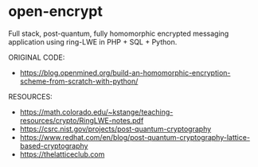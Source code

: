 # open-encrypt
Full stack, post-quantum, fully homomorphic encrypted messaging application using ring-LWE in PHP + SQL + Python.

ORIGINAL CODE:

- https://blog.openmined.org/build-an-homomorphic-encryption-scheme-from-scratch-with-python/

RESOURCES:

- https://math.colorado.edu/~kstange/teaching-resources/crypto/RingLWE-notes.pdf
- https://csrc.nist.gov/projects/post-quantum-cryptography
- https://www.redhat.com/en/blog/post-quantum-cryptography-lattice-based-cryptography
- https://thelatticeclub.com

